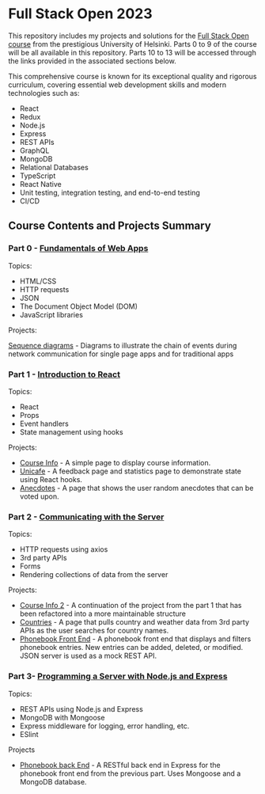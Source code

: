 # Full Stack Open 2023

This repository includes my projects and solutions for the [Full Stack Open course](https://fullstackopen.com/en/) from the prestigious University of Helsinki. Parts 0 to 9 of the course will be all available in this repository. Parts 10 to 13 will be accessed through the links provided in the associated sections below.

This comprehensive course is known for its exceptional quality and rigorous curriculum, covering essential web development skills and modern technologies such as:
* React
* Redux
* Node.js
* Express
* REST APIs
* GraphQL
* MongoDB
* Relational Databases
* TypeScript
* React Native
* Unit testing, integration testing, and end-to-end testing
* CI/CD

## Course Contents and Projects Summary

### Part 0 - [Fundamentals of Web Apps](https://fullstackopen.com/en/part0)

Topics:

* HTML/CSS
* HTTP requests
* JSON
* The Document Object Model (DOM)
* JavaScript libraries

Projects:

[Sequence diagrams](https://github.com/Farahcodes/fullstackopen/tree/master/part0) - Diagrams to illustrate the chain of events during network communication for single page apps and for traditional apps

### Part 1 - [Introduction to React](https://fullstackopen.com/en/part1)

Topics:

* React
* Props
* Event handlers
* State management using hooks

Projects:

* [Course Info](https://github.com/Farahcodes/fullstackopen/tree/master/part1/1.3.-1.5.%20course-info-app) - A simple page to display course information.
* [Unicafe](https://github.com/Farahcodes/fullstackopen/tree/master/part1/1.6.-1.11.%20unicafe) - A feedback page and statistics page to demonstrate state using React hooks.
* [Anecdotes](https://github.com/Farahcodes/fullstackopen/tree/master/part1/1.12.-1.14.Anecdotes) - A page that shows the user random anecdotes that can be voted upon.

### Part 2 - [Communicating with the Server](https://fullstackopen.com/en/part2)

Topics:

* HTTP requests using axios
* 3rd party APIs
* Forms
* Rendering collections of data from the server

Projects:

* [Course Info 2](https://github.com/Farahcodes/fullstackopen/tree/master/part2/2.1.-2.5) - A continuation of the project from the part 1 that has been refactored into a more maintainable structure
* [Countries](https://github.com/Farahcodes/fullstackopen/tree/master/part2/2.18.-2.20) - A page that pulls country and weather data from 3rd party APIs as the user searches for country names.
* [Phonebook Front End](https://github.com/Farahcodes/fullstackopen/tree/master/part2/2.16.-2.17) - A phonebook front end that displays and filters phonebook entries. New entries can be added, deleted, or modified. JSON server is used as a mock REST API.

### Part 3- [Programming a Server with Node.js and Express](https://fullstackopen.com/en/part3)

Topics:

* REST APIs using Node.js and Express
* MongoDB with Mongoose
* Express middleware for logging, error handling, etc.
* ESlint

Projects

* [Phonebook back End](https://github.com/Farahcodes/fullstackopen/tree/master/part3/phonebook%20fullstack/phonebook%20backend) - A RESTful back end in Express for the phonebook front end from the previous part. Uses Mongoose and a MongoDB database.

